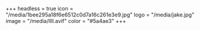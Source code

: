 +++
headless = true
icon = "/media/1bee295a18f6e6512c0d7a16c261e3e9.jpg"
logo = "/media/jake.jpg"
image = "/media/llll.avif"
color = "#5a4ae3"
+++
